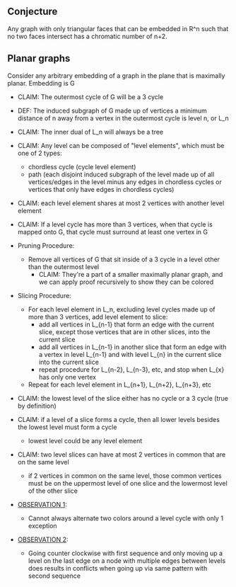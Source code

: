## Conjecture

Any graph with only triangular faces that can be embedded in R^n such that no two faces intersect has a chromatic number of n+2.

## Planar graphs

Consider any arbitrary embedding of a graph in the plane that is maximally planar. Embedding is G

- CLAIM: The outermost cycle of G will be a 3 cycle
- DEF: The induced subgraph of G made up of vertices a minimum distance of n away from a vertex in the outermost cycle is level n, or L_n
- CLAIM: The inner dual of L_n will always be a tree
- CLAIM: Any level can be composed of "level elements", which must be one of 2 types:
  - chordless cycle (cycle level element)
  - path (each disjoint induced subgraph of the level made up of all vertices/edges in the level minus any edges in chordless cycles or vertices that only have edges in chordless cycles)
- CLAIM: each level element shares at most 2 vertices with another level element
- CLAIM: If a level cycle has more than 3 vertices, when that cycle is mapped onto G, that cycle must surround at least one vertex in G

- Pruning Procedure:
  - Remove all vertices of G that sit inside of a 3 cycle in a level other than the outermost level
    - CLAIM: They're a part of a smaller maximally planar graph, and we can apply proof recursively to show they can be colored

- Slicing Procedure:
  - For each level element in L_n, excluding level cycles made up of more than 3 vertices, add level element to slice:
    - add all vertices in L_{n-1} that form an edge with the current slice, except those vertices that are in other slices, into the current slice
    - add all vertices in L_{n-1} in another slice that form an edge with a vertex in level L_{n-1} and with level L_{n} in the current slice into the current slice
    - repeat procedure for L_{n-2}, L_{n-3}, etc, and stop when L_{x} has only one vertex
  - Repeat for each level element in L_{n+1}, L_{n+2}, L_{n+3}, etc

- CLAIM: the lowest level of the slice either has no cycle or a 3 cycle (true by definition)
- CLAIM: if a level of a slice forms a cycle, then all lower levels besides the lowest level must form a cycle
  - lowest level could be any level element

- CLAIM: two level slices can have at most 2 vertices in common that are on the same level
  - if 2 vertices in common on the same level, those common vertices must be on the uppermost level of one slice and the lowermost level of the other slice

- [OBSERVATION 1](observation_1.png):
  - Cannot always alternate two colors around a level cycle with only 1 exception
- [OBSERVATION 2](observation_2.png):
  - Going counter clockwise with first sequence and only moving up a level on the last edge on a node with multiple edges between levels does results in conflicts when going up via same pattern with second sequence
